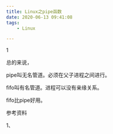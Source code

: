 ```yaml
---
title: Linux之pipe函数
date: 2020-06-13 09:41:08
tags:
	- Linux

---
```


1

总的来说，

pipe叫无名管道。必须在父子进程之间进行。

fifo叫有名管道。进程可以没有亲缘关系。

fifo比pipe好用。



参考资料

1、

